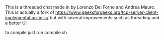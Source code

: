 This is a threaded chat made in by Lorenzo Del Forno and Andrea Mauro.
This is actually a fork of https://www.geeksforgeeks.org/tcp-server-client-implementation-in-c/
but with several improvements such as threading and a better UI

to compile just run compile.sh